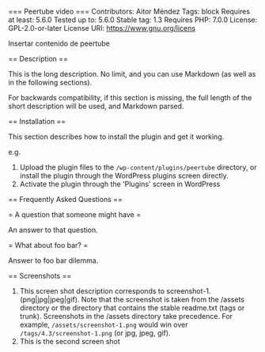 === Peertube video ===
Contributors:      Aitor Méndez
Tags:              block
Requires at least: 5.6.0
Tested up to:      5.6.0
Stable tag:        1.3
Requires PHP:      7.0.0
License:           GPL-2.0-or-later
License URI:       https://www.gnu.org/licens

Insertar contenido de peertube

== Description ==

This is the long description. No limit, and you can use Markdown (as well as in the following sections).

For backwards compatibility, if this section is missing, the full length of the short description will be used, and
Markdown parsed.

== Installation ==

This section describes how to install the plugin and get it working.

e.g.

1. Upload the plugin files to the `/wp-content/plugins/peertube` directory, or install the plugin through the WordPress plugins screen directly.
1. Activate the plugin through the 'Plugins' screen in WordPress


== Frequently Asked Questions ==

= A question that someone might have =

An answer to that question.

= What about foo bar? =

Answer to foo bar dilemma.

== Screenshots ==

1. This screen shot description corresponds to screenshot-1.(png|jpg|jpeg|gif). Note that the screenshot is taken from
the /assets directory or the directory that contains the stable readme.txt (tags or trunk). Screenshots in the /assets
directory take precedence. For example, `/assets/screenshot-1.png` would win over `/tags/4.3/screenshot-1.png`
(or jpg, jpeg, gif).
2. This is the second screen shot
